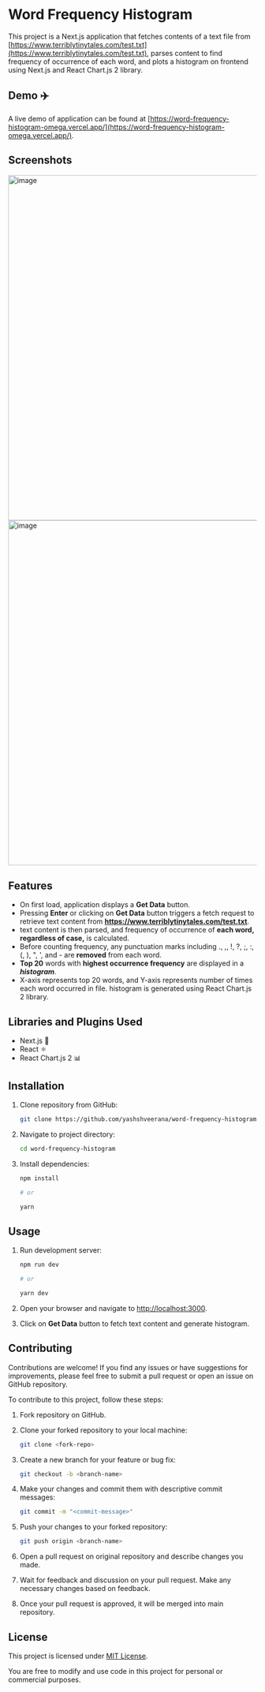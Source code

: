 # Word Frequency Histogram

This project is a Next.js application that fetches contents of a text file from [https://www.terriblytinytales.com/test.txt](https://www.terriblytinytales.com/test.txt), parses content to find frequency of occurrence of each word, and plots a histogram on frontend using Next.js and React Chart.js 2 library.

## Demo ✈️

A live demo of application can be found at [https://word-frequency-histogram-omega.vercel.app/](https://word-frequency-histogram-omega.vercel.app/).

## Screenshots

<img src="https://github.com/yashshveerana/word-frequency-histogram/assets/109012436/8a7cce9d-41ed-4e21-ad2e-e5a307ebfcf8" alt="image" width="700px" height="auto" />

<img src="https://github.com/yashshveerana/word-frequency-histogram/assets/109012436/1507ce97-8f01-4aaa-8979-2d81cac68ce4" alt="image" width="700px" height="auto" />

## Features

- On first load, application displays a **Get Data** button.
- Pressing **Enter** or clicking on **Get Data** button triggers a fetch request to retrieve text content from **https://www.terriblytinytales.com/test.txt**.
- text content is then parsed, and frequency of occurrence of **each word, regardless of case,** is calculated.
- Before counting frequency, any punctuation marks including ., ,, !, ?, ;, :, (, ), ", ', and - are **removed** from each word.
-  **Top 20** words with **highest occurrence frequency** are displayed in a ***histogram***.
- X-axis represents top 20 words, and Y-axis represents number of times each word occurred in file. histogram is generated using React Chart.js 2 library.

## Libraries and Plugins Used

- Next.js 🚀
- React ⚛️
- React Chart.js 2 📊

## Installation

1. Clone repository from GitHub:

    ```bash
    git clone https://github.com/yashshveerana/word-frequency-histogram.git
    ```

2. Navigate to project directory:

    ```bash
    cd word-frequency-histogram
    ```

3. Install dependencies:

    ```bash
    npm install

    # or

    yarn
    ```

## Usage

1. Run development server:

    ```bash
    npm run dev

    # or

    yarn dev
    ```

2. Open your browser and navigate to [http://localhost:3000](http://localhost:3000).
3. Click on **Get Data** button to fetch text content and generate histogram.

## Contributing

Contributions are welcome! If you find any issues or have suggestions for improvements, please feel free to submit a pull request or open an issue on GitHub repository.

To contribute to this project, follow these steps:

1. Fork repository on GitHub.
2. Clone your forked repository to your local machine:

    ```bash
    git clone <fork-repo>
    ```

3. Create a new branch for your feature or bug fix:

    ```bash
    git checkout -b <branch-name>
    ```

4. Make your changes and commit them with descriptive commit messages:

    ```bash
    git commit -m "<commit-message>"
    ```

5. Push your changes to your forked repository:

    ```bash
    git push origin <branch-name>
    ```

6. Open a pull request on original repository and describe changes you made.
7. Wait for feedback and discussion on your pull request. Make any necessary changes based on feedback.
8. Once your pull request is approved, it will be merged into main repository.

## License

This project is licensed under [MIT License](https://github.com/yashshveerana/word-frequency-histogram/blob/master/LICENSE).

You are free to modify and use code in this project for personal or commercial purposes.
